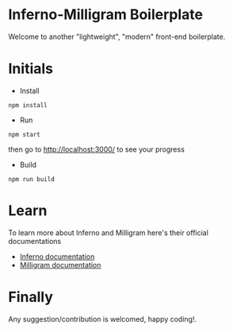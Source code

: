 # Inferno-Milligram Boilerplate
Welcome to another "lightweight", "modern" front-end boilerplate.

# Initials
- Install
```
npm install
```
- Run
```
npm start
```
then go to [http://localhost:3000/](http://localhost:3000/) to see your progress
- Build
```
npm run build
```

# Learn
To learn more about Inferno and Milligram here's their official documentations
- [Inferno documentation](https://infernojs.org/docs/)
- [Milligram documentation](http://milligram.io/#getting-started)

# Finally
Any suggestion/contribution is welcomed, happy coding!.
